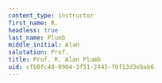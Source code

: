 ```yaml
---
content_type: instructor
first_name: R.
headless: true
last_name: Plumb
middle_initial: Alan
salutation: Prof.
title: Prof. R. Alan Plumb
uid: cfb0fc40-0904-3f51-2445-f0f13d3ebab6
---
```


